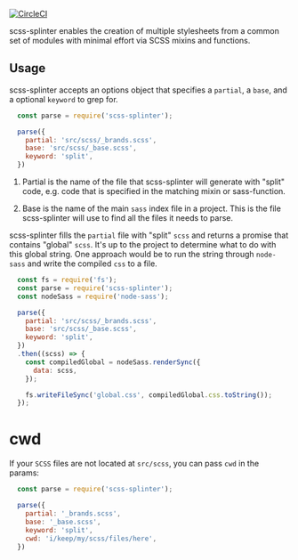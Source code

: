 [![CircleCI](https://circleci.com/gh/sparkbox/splinter.svg?style=shield)](https://circleci.com/gh/sparkbox/splinter)

scss-splinter enables the creation of multiple stylesheets from a common set of modules with minimal effort via SCSS mixins and functions.

## Usage

scss-splinter accepts an options object that specifies a `partial`, a `base`, and a optional `keyword` to grep for.

```js
  const parse = require('scss-splinter');

  parse({
    partial: 'src/scss/_brands.scss',
    base: 'src/scss/_base.scss',
    keyword: 'split',
  })
```

1. Partial is the name of the file that scss-splinter will generate with "split" code, e.g. code that is specified in the matching mixin or sass-function.

2. Base is the name of the main `sass` index file in a project. This is the file scss-splinter will use to find all the files it needs to parse.

scss-splinter fills the `partial` file with "split" `scss` and returns a promise that contains "global" `scss`. It's up to the project to determine what to do with this global string. One approach would be to run the string through `node-sass` and write the compiled `css` to a file.

```js
  const fs = require('fs');
  const parse = require('scss-splinter');
  const nodeSass = require('node-sass');

  parse({
    partial: 'src/scss/_brands.scss',
    base: 'src/scss/_base.scss',
    keyword: 'split',
  })
  .then((scss) => {
    const compiledGlobal = nodeSass.renderSync({
      data: scss,
    });

    fs.writeFileSync('global.css', compiledGlobal.css.toString());
  });
```

# cwd

If your `SCSS` files are not located at `src/scss`, you can pass `cwd` in the params:

```js
  const parse = require('scss-splinter');

  parse({
    partial: '_brands.scss',
    base: '_base.scss',
    keyword: 'split',
    cwd: 'i/keep/my/scss/files/here',
  })
```
